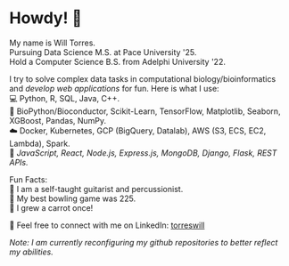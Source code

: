 # Howdy! 🤠

My name is Will Torres.  
Pursuing Data Science M.S. at Pace University '25.  
Hold a Computer Science B.S. from Adelphi University '22.

I try to solve complex data tasks in computational biology/bioinformatics and _develop web applications_ for fun. Here is what I use:  
💻 Python, R, SQL, Java, C++.  
🧰 BioPython/Bioconductor, Scikit-Learn, TensorFlow, Matplotlib, Seaborn, XGBoost, Pandas, NumPy.  
☁️ Docker, Kubernetes, GCP (BigQuery, Datalab), AWS (S3, ECS, EC2, Lambda), Spark.  
🎨 _JavaScript, React, Node.js, Express.js, MongoDB, Django, Flask, REST APIs._

Fun Facts:  
🎼 I am a self-taught guitarist and percussionist.  
🎳 My best bowling game was 225.  
🥕 I grew a carrot once!

💬 Feel free to connect with me on LinkedIn: [torreswill](https://www.linkedin.com/in/torreswill)

_Note: I am currently reconfiguring my github repositories to better reflect my abilities._
